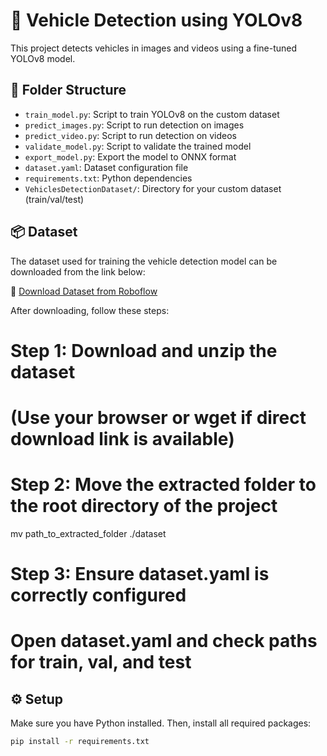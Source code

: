 # 🚗 Vehicle Detection using YOLOv8

This project detects vehicles in images and videos using a fine-tuned YOLOv8 model.

## 📁 Folder Structure

- `train_model.py`: Script to train YOLOv8 on the custom dataset  
- `predict_images.py`: Script to run detection on images  
- `predict_video.py`: Script to run detection on videos  
- `validate_model.py`: Script to validate the trained model  
- `export_model.py`: Export the model to ONNX format  
- `dataset.yaml`: Dataset configuration file  
- `requirements.txt`: Python dependencies  
- `VehiclesDetectionDataset/`: Directory for your custom dataset (train/val/test)

## 📦 Dataset

The dataset used for training the vehicle detection model can be downloaded from the link below:

🔗 [Download Dataset from Roboflow](https://universe.roboflow.com/roboflow-gw7yv/vehicles-openimages/dataset/1)

After downloading, follow these steps:
# Step 1: Download and unzip the dataset
# (Use your browser or wget if direct download link is available)

# Step 2: Move the extracted folder to the root directory of the project
mv path_to_extracted_folder ./dataset

# Step 3: Ensure dataset.yaml is correctly configured
# Open dataset.yaml and check paths for train, val, and test

## ⚙️ Setup

Make sure you have Python installed. Then, install all required packages:

```bash
pip install -r requirements.txt
